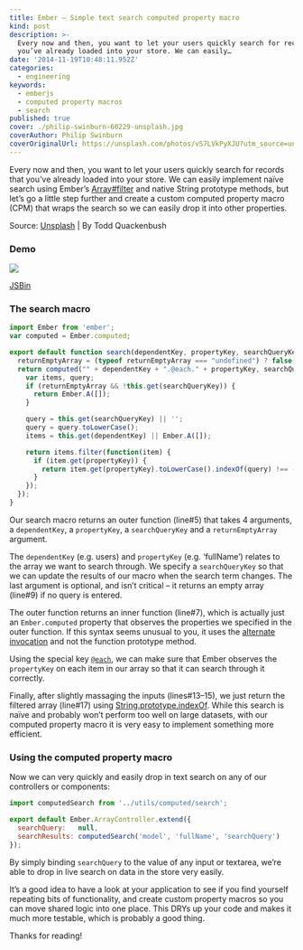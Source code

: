 ```yaml
---
title: Ember – Simple text search computed property macro
kind: post
description: >-
  Every now and then, you want to let your users quickly search for records that
  you’ve already loaded into your store. We can easily…
date: '2014-11-19T10:48:11.952Z'
categories:
  - engineering
keywords:
  - emberjs
  - computed property macros
  - search
published: true
cover: ./philip-swinburn-60229-unsplash.jpg
coverAuthor: Philip Swinburn
coverOriginalUrl: https://unsplash.com/photos/vS7LVkPyXJU?utm_source=unsplash&utm_medium=referral&utm_content=creditCopyText
---
```


Every now and then, you want to let your users quickly search for records that you’ve already loaded into your store. We can easily implement naïve search using Ember’s [Array#filter](http://emberjs.com/api/classes/Ember.Array.html#method_filter) and native String prototype methods, but let’s go a little step further and create a custom computed property macro (CPM) that wraps the search so we can easily drop it into other properties.

Source: [Unsplash](https://unsplash.com/photos/IClZBVw5W5A/) | By Todd Quackenbush

### Demo

![](https://cdn-images-1.medium.com/max/800/1*LObyCCcVsFUPWE5VJ5gAwg.gif)

[JSBin](http://emberjs.jsbin.com/piyoba/1/edit?html,js,output)

### The search macro

```js:title=utils/computed/search.js
import Ember from 'ember';
var computed = Ember.computed;

export default function search(dependentKey, propertyKey, searchQueryKey, returnEmptyArray) {
  returnEmptyArray = (typeof returnEmptyArray === "undefined") ? false : returnEmptyArray;
  return computed("" + dependentKey + ".@each." + propertyKey, searchQueryKey, function() {
    var items, query;
    if (returnEmptyArray && !this.get(searchQueryKey)) {
      return Ember.A([]);
    }

    query = this.get(searchQueryKey) || '';
    query = query.toLowerCase();
    items = this.get(dependentKey) || Ember.A([]);

    return items.filter(function(item) {
      if (item.get(propertyKey)) {
        return item.get(propertyKey).toLowerCase().indexOf(query) !== -1;
      }
    });
  });
}
```

Our search macro returns an outer function (line#5) that takes 4 arguments, a `dependentKey`,  a `propertyKey`,  a `searchQueryKey` and a `returnEmptyArray` argument.

The `dependentKey` (e.g. users)  and `propertyKey` (e.g. ‘fullName’)  relates to the array we want to search through. We specify a `searchQueryKey` so that we can update the results of our macro when the search term changes. The last argument is optional, and isn’t critical – it returns an empty array (line#9) if no query is entered.

The outer function returns an inner function (line#7), which is actually just an `Ember.computed` property that observes the properties we specified in the outer function. If this syntax seems unusual to you, it uses the [alternate invocation](http://emberjs.com/guides/object-model/computed-properties/#toc_alternate-invocation) and not the function prototype method.

Using the special key [`@each`](http://emberjs.com/guides/object-model/computed-properties-and-aggregate-data/), we can make sure that Ember observes the `propertyKey` on each item in our array so that it can search through it correctly.

Finally, after slightly massaging the inputs (lines#13–15), we just return the filtered array (line#17) using [String.prototype.indexOf](https://developer.mozilla.org/en-US/docs/Web/JavaScript/Reference/Global_Objects/String/indexOf). While this search is naïve and probably won’t perform too well on large datasets, with our computed property macro it is very easy to implement something more efficient.

### Using the computed property macro

Now we can very quickly and easily drop in text search on any of our controllers or components:

```js
import computedSearch from '../utils/computed/search';

export default Ember.ArrayController.extend({
  searchQuery:   null,
  searchResults: computedSearch('model', 'fullName', 'searchQuery')
});
```

By simply binding `searchQuery` to the value of any input or textarea, we’re able to drop in live search on data in the store very easily.

It’s a good idea to have a look at your application to see if you find yourself repeating bits of functionality, and create custom property macros so you can move shared logic into one place. This DRYs up your code and makes it much more testable, which is probably a good thing.

Thanks for reading!